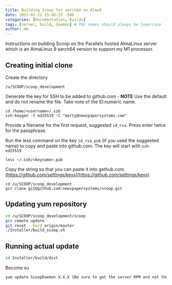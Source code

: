 ```yaml
---
title: Building Scoop for aarch64 on Alma9
date: 2023-02-22 15:40:23 -500
categories: [Documentation, Builds]
tags: [server, build, daemon] # TAG names should always be lowercase
author: mm
---
```

Instructions on building Scoop on the Parallels hosted AlmaLinux server which is an AlmaLinux 9 aarch64 version to support my M1 processor.

## Creating initial clone 
Create the directory  
```
/u/SCOOP/scoop_development
```
Generate the key for SSH to be added to github.com - **NOTE** Use the default and do not rename the file. Take note of the ID.numeric name.  
```
cd /home/<username>/.ssh
ssh-keygen -t ed25519 -C "marty@newspapersystems.com"
```
Provide a filename for the first request, suggested `id_rsa`.  Press enter twice for the passphrase.  

Run the less command on the key `id_rsa.pub` (if you used the suggested name) to copy and paste into github.com.  The key will start with `ssh-ed25519`

```
less ~/.ssh/<keyname>.pub
```
Copy the string so that you can paste it into gethub.com.  
[https://github.com/settings/keys](https://github.com/settings/keys)  

```
cd /u/SCOOP/scoop_development
git clone git@github.com:newspapersystems/scoop.git
```

## Updating yum repository
```bash
cd /u/SCOOP/scoop_development/scoop
git remote update
git reset --hard origin/master
./Installer/build_scoop.sh
```

## Running actual update
```bash
cd Installer/build/dist
```
Become su
```bash
yum update ScoopDaemon X.X.X (Be sure to get the server RPM and not the client.)
```